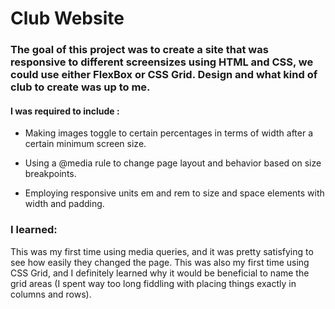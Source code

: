 ﻿# Club Website



### The goal of this project was to create a site that was responsive to different screensizes using HTML and CSS, we could use either FlexBox or CSS Grid. Design and what kind of club to create was up to me.

#### I was required to include :

- Making images toggle to certain percentages in terms of width after a certain minimum screen size.

- Using a @media rule to change page layout and behavior based on size breakpoints.

- Employing responsive units em and rem to size and space elements with width and padding.

### I learned:

This was my first time using media queries, and it was pretty satisfying to see how easily they changed the page. This was also my first time using CSS Grid, and I definitely learned why it would be beneficial to name the grid areas (I spent way too long fiddling with placing things exactly in columns and rows).
